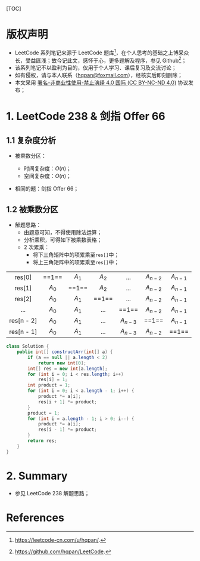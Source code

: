 [TOC]

# 版权声明

- LeetCode 系列笔记来源于 LeetCode 题库[^1]，在个人思考的基础之上博采众长，受益匪浅；故今记此文，感怀于心，更多题解及程序，参见 Github[^2]；
- 该系列笔记不以盈利为目的，仅用于个人学习、课后复习及交流讨论；
- 如有侵权，请与本人联系（hqpan@foxmail.com），经核实后即刻删除；
- 本文采用 [署名-非商业性使用-禁止演绎 4.0 国际 (CC BY-NC-ND 4.0)](https://creativecommons.org/licenses/by-nc-nd/4.0/deed.zh) 协议发布；

# 1. LeetCode 238 & 剑指 Offer 66

## 1.1 复杂度分析

- 被乘数分区：
  
  - 时间复杂度：$O(n)$；
  - 空间复杂度：$O(n)$；
- 相同的题：剑指 Offer 66；

## 1.2 被乘数分区

- 解题思路：
  - 由题意可知，不得使用除法运算；
  - 分析乘积，可得如下被乘数表格；
  - 2 次累乘：
    - 将下三角矩阵中的项累乘至`res[]`中；
    - 将上三角矩阵中的项累乘至`res[]`中；

|            |       |       |       |           |           |           |
| :--------: | :---: | :---: | :---: | :-------: | :-------: | :-------: |
|   res[0]   | ==1== | $A_1$ | $A_2$ |    ...    | $A_{n-2}$ | $A_{n-1}$ |
|   res[1]   | $A_0$ | ==1== | $A_2$ |    ...    | $A_{n-2}$ | $A_{n-1}$ |
|   res[2]   | $A_0$ | $A_1$ | ==1== |    ...    | $A_{n-2}$ | $A_{n-1}$ |
|    ...     | $A_0$ | $A_1$ |  ...  |   ==1==   | $A_{n-2}$ | $A_{n-1}$ |
| res[n - 2] | $A_0$ | $A_1$ |  ...  | $A_{n-3}$ |   ==1==   | $A_{n-1}$ |
| res[n - 1] | $A_0$ | $A_1$ |  ...  | $A_{n-3}$ | $A_{n-2}$ |   ==1==   |



```java
class Solution {
    public int[] constructArr(int[] a) {
        if (a == null || a.length < 2)
            return new int[0];
        int[] res = new int[a.length];
        for (int i = 0; i < res.length; i++)
            res[i] = 1;
        int product = 1;
        for (int i = 0; i < a.length - 1; i++) {
            product *= a[i];
            res[i + 1] *= product;
        }
        product = 1;
        for (int i = a.length - 1; i > 0; i--) {
            product *= a[i];
            res[i - 1] *= product;
        }
        return res;
    }
}
```

# 2. Summary

- 参见 LeetCode 238 解题思路；

# References

[^1]: https://leetcode-cn.com/u/hqpan/.
[^2]: https://github.com/hqpan/LeetCode.